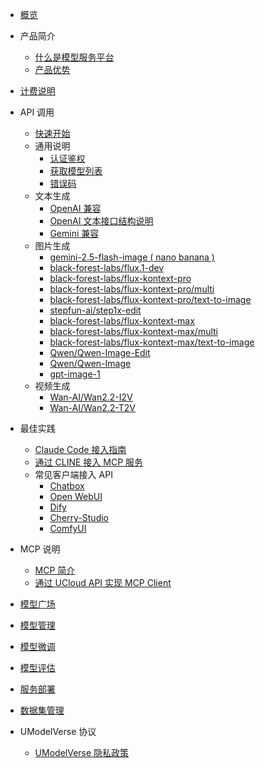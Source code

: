 

- [概览](/modelverse/README.md)

- 产品简介

  - [什么是模型服务平台](/modelverse/introduction/introduction.md)
  - [产品优势](/modelverse/introduction/advantages.md)

- [计费说明](/modelverse/price.md)

- API 调用

  - [快速开始](/modelverse/api_doc/quick-start.md)
  - 通用说明
    - [认证鉴权](/modelverse/api_doc/certificate.md)
    - [获取模型列表](/modelverse/api_doc/models.md)
    - [错误码](/modelverse/api_doc/error-code.md)
  - 文本生成
    - [OpenAI 兼容](/modelverse/text_api/openai_compatible.md)
    - [OpenAI 文本接口结构说明](/modelverse/text_api/struct.md)
    - [Gemini 兼容](/modelverse/text_api/gemini_compatible.md)
  - 图片生成
    - [gemini-2.5-flash-image ( nano banana )](/modelverse/image_api/gemini-2.5-flash-image.md)
    - [black-forest-labs/flux.1-dev](/modelverse/image_api/black-forest-labs-flux.1-dev.md)
    - [black-forest-labs/flux-kontext-pro](/modelverse/image_api/black-forest-labs-flux-kontext-pro.md)
    - [black-forest-labs/flux-kontext-pro/multi](/modelverse/image_api/black-forest-labs-flux-kontext-pro-multi.md)
    - [black-forest-labs/flux-kontext-pro/text-to-image](/modelverse/image_api/black-forest-labs-flux-kontext-pro-text-to-image.md)
    - [stepfun-ai/step1x-edit](/modelverse/image_api/stepfun-ai-step1x-edit.md)
    - [black-forest-labs/flux-kontext-max](/modelverse/image_api/black-forest-labs-flux-kontext-max.md)
    - [black-forest-labs/flux-kontext-max/multi](/modelverse/image_api/black-forest-labs-flux-kontext-max-multi.md)
    - [black-forest-labs/flux-kontext-max/text-to-image](/modelverse/image_api/black-forest-labs-flux-kontext-max-text-to-image.md)
    - [Qwen/Qwen-Image-Edit](/modelverse/image_api/Qwen-Qwen-Image-Edit.md)
    - [Qwen/Qwen-Image](/modelverse/image_api/Qwen-Qwen-Image.md)
    - [gpt-image-1](/modelverse/image_api/gpt-image-1.md)
  - 视频生成
    - [Wan-AI/Wan2.2-I2V](/modelverse/video_api/Wan-AI-Wan2.2-I2V.md)
    - [Wan-AI/Wan2.2-T2V](/modelverse/video_api/Wan-AI-Wan2.2-T2V.md)

- 最佳实践

  - [Claude Code 接入指南](/modelverse/scenario/claudecodeccr.md)
  - [通过 CLINE 接入 MCP 服务](/modelverse/mcp/MCPServer.md)
  - 常见客户端接入 API
    - [Chatbox](/modelverse/scenario/chatbox.md)
    - [Open WebUI](/modelverse/scenario/open-webui.md)
    - [Dify](/modelverse/scenario/dify.md)
    - [Cherry-Studio](/modelverse/scenario/cherry-studio.md)
    - [ComfyUI](/modelverse/scenario/comfyui.md)

- MCP 说明

  - [MCP 简介](/modelverse/mcp/mcpgeneral.md)
  - [通过 UCloud API 实现 MCP Client](/modelverse/mcp/MCPClient.md)

- [模型广场](/modelverse/guide/model-marketplace.md)
- [模型管理](/modelverse/guide/model-manage.md)
- [模型微调](/modelverse/guide/model-finetuning.md)
- [模型评估](/modelverse/guide/model-evaluation.md)
- [服务部署](/modelverse/guide/service-manage.md)
- [数据集管理](/modelverse/guide/dataset-manage.md)

- UModelVerse 协议
  - [UModelVerse 隐私政策](/modelverse/private.md)
